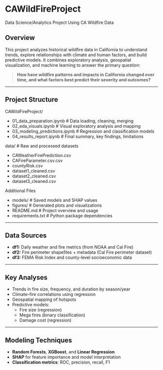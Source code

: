 # CAWildFireProject
Data Science/Analytics Project Using CA Wildfire Data

## Overview
This project analyzes historical wildfire data in California to understand trends, explore relationships with climate and human factors, and build predictive models. It combines exploratory analysis, geospatial visualization, and machine learning to answer the primary question:

> **How have wildfire patterns and impacts in California changed over time, and what factors best predict their severity and outcomes?**

---

## Project Structure

CAWildFireProject/

- 01_data_preparation.ipynb # Data loading, cleaning, merging
- 02_eda_visuals.ipynb # Visual exploratory analysis and mapping
- 03_modeling_predictions.ipynb # Regression and classification models
- 04_results_report.ipynb # Final summary, key findings, limitations

data/ # Raw and processed datasets
- CAWeatherFirePrediction.csv
- CAFireParameter.csv.csv
- countyRisk.csv
- dataset1_cleaned.csv
- dataset2_cleaned.csv
- dataset3_cleaned.csv

Additional Files
- models/ # Saved models and SHAP values
- figures/ # Generated plots and visualizations
- README.md # Project overview and usage
- requirements.txt # Python package dependencies

---

## Data Sources

- **df1:** Daily weather and fire metrics (from NOAA and Cal Fire)
- **df2:** Fire perimeter shapefiles + metadata (Cal Fire perimeter dataset)
- **df3:** FEMA Risk Index and county-level socioeconomic data

---

## Key Analyses

- Trends in fire size, frequency, and duration by season/year
- Climate–fire correlations using regression
- Geospatial mapping of hotspots
- Predictive models:
  - Fire size (regression)
  - Mega fires (binary classification)
  - Damage cost (regression)

---

## Modeling Techniques

- **Random Forests**, **XGBoost**, and **Linear Regression**
- **SHAP** for feature importance and model interpretation
- **Classification metrics**: ROC, precision, recall, F1
